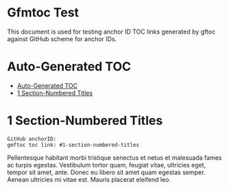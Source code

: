 # Gfmtoc Test

This document is used for testing anchor ID TOC links generated by gftoc against GitHub scheme for anchor IDs.


# Auto-Generated TOC
<!-- #toc -->

- [Auto-Generated TOC](#auto-generated-toc)
- [1 Section-Numbered Titles](#1-section-numbered-titles)

<!-- /toc -->


# 1 Section-Numbered Titles

    GitHub anchorID:
    gmftoc toc link: #1-section-numbered-titles

Pellentesque habitant morbi tristique senectus et netus et malesuada fames ac turpis egestas. Vestibulum tortor quam, feugiat vitae, ultricies eget, tempor sit amet, ante. Donec eu libero sit amet quam egestas semper. Aenean ultricies mi vitae est. Mauris placerat eleifend leo.

